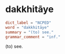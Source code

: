 # dakkhitāye

``` toml
dict_label = "NCPED"
word = "dakkhitāye"
summary = "(to) see."
grammar_comment = "inf."
```

(to) see.

